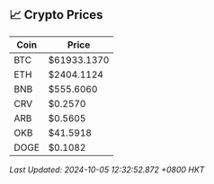 ## 📈 Crypto Prices

| Coin | Price |
| ---- | ----- |
| BTC | $61933.1370 |
| ETH | $2404.1124 |
| BNB | $555.6060 |
| CRV | $0.2570 |
| ARB | $0.5605 |
| OKB | $41.5918 |
| DOGE | $0.1082 |

_Last Updated: 2024-10-05 12:32:52.872 +0800 HKT_